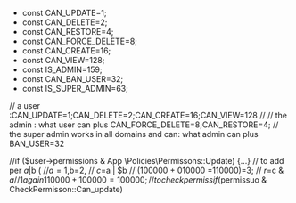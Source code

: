 - const CAN_UPDATE=1;  
- const CAN_DELETE=2;  
- const CAN_RESTORE=4;  
- const CAN_FORCE_DELETE=8;  
- const CAN_CREATE=16;  
- const CAN_VIEW=128;  
- const IS_ADMIN=159;  
- const CAN_BAN_USER=32;  
- const IS_SUPER_ADMIN=63;  

// a user :CAN_UPDATE=1;CAN_DELETE=2;CAN_CREATE=16;CAN_VIEW=128
//
// the admin : what user can plus  CAN_FORCE_DELETE=8;CAN_RESTORE=4;
// the super admin works in all domains  and can: what admin can plus BAN_USER=32

//if ($user->permissions  & App \Policies\Permissons::Update) {...}
// to add per $a|$b (
//$a=1,$b=2,
// $c=$a | $b // (100000 + 010000 =110000)=3;
//  $r=$c & $a //1 again 110000+100000=100000;
// to check permiss if ($permissuo & CheckPermisson::Can_update)
